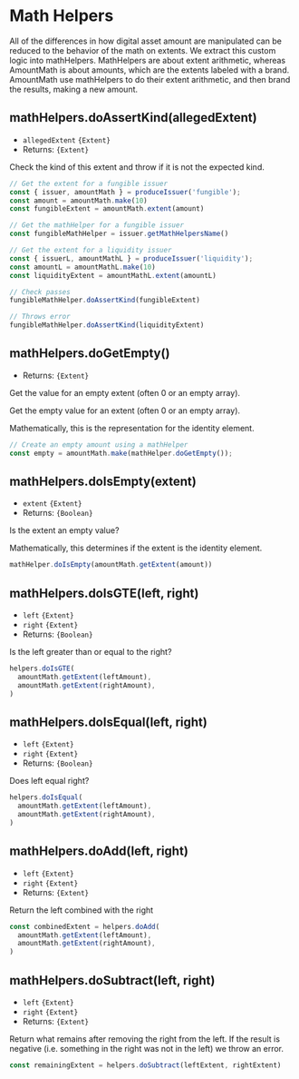 # Math Helpers
All of the differences in how digital asset amount are manipulated can be reduced to the behavior of the math on extents. We extract this custom logic into mathHelpers. MathHelpers are about extent arithmetic, whereas AmountMath is about amounts, which are the extents labeled with a brand. AmountMath use mathHelpers to do their extent arithmetic, and then brand the results, making a new amount.

## mathHelpers.doAssertKind(allegedExtent)
- `allegedExtent` `{Extent}`
- Returns: `{Extent}`

Check the kind of this extent and throw if it is not the expected kind.

```js
// Get the extent for a fungible issuer
const { issuer, amountMath } = produceIssuer('fungible');
const amount = amountMath.make(10)
const fungibleExtent = amountMath.extent(amount)

// Get the mathHelper for a fungible issuer
const fungibleMathHelper = issuer.getMathHelpersName()

// Get the extent for a liquidity issuer
const { issuerL, amountMathL } = produceIssuer('liquidity');
const amountL = amountMathL.make(10)
const liquidityExtent = amountMathL.extent(amountL)

// Check passes
fungibleMathHelper.doAssertKind(fungibleExtent)

// Throws error
fungibleMathHelper.doAssertKind(liquidityExtent)
```

## mathHelpers.doGetEmpty()
- Returns: `{Extent}`

Get the value for an empty extent (often 0 or an empty array).

Get the empty value for an extent (often 0 or an empty array).

Mathematically, this is the representation for the identity element.

```js
// Create an empty amount using a mathHelper
const empty = amountMath.make(mathHelper.doGetEmpty());
```

## mathHelpers.doIsEmpty(extent)
- `extent` `{Extent}`
- Returns: `{Boolean}`

Is the extent an empty value?

Mathematically, this determines if the extent is the identity element.

```js
mathHelper.doIsEmpty(amountMath.getExtent(amount))
```

## mathHelpers.doIsGTE(left, right)
- `left` `{Extent}`
- `right` `{Extent}`
- Returns: `{Boolean}`

Is the left greater than or equal to the right?

```js
helpers.doIsGTE(
  amountMath.getExtent(leftAmount),
  amountMath.getExtent(rightAmount),
)
```

## mathHelpers.doIsEqual(left, right)
- `left` `{Extent}`
- `right` `{Extent}`
- Returns: `{Boolean}`

Does left equal right?

```js
helpers.doIsEqual(
  amountMath.getExtent(leftAmount),
  amountMath.getExtent(rightAmount),
)
```

## mathHelpers.doAdd(left, right)
- `left` `{Extent}`
- `right` `{Extent}`
- Returns: `{Extent}`

Return the left combined with the right

```js
const combinedExtent = helpers.doAdd(
  amountMath.getExtent(leftAmount),
  amountMath.getExtent(rightAmount),
)
```

## mathHelpers.doSubtract(left, right)
- `left` `{Extent}`
- `right` `{Extent}`
- Returns: `{Extent}`

Return what remains after removing the right from the left. If the result is negative (i.e. something in the right was not in the left) we throw an error.

```js
const remainingExtent = helpers.doSubtract(leftExtent, rightExtent)
```